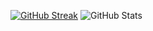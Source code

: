  [![GitHub Streak](https://github-readme-streak-stats.herokuapp.com?user=akiszka&theme=dark&hide_border=false&date_format=j%20M%5B%20Y%5D)](https://git.io/streak-stats) ![GitHub Stats](https://github-readme-stats.vercel.app/api?username=akiszka&bg_color=151515&title_color=fb8c00&text_color=fff&border_color=999797)
